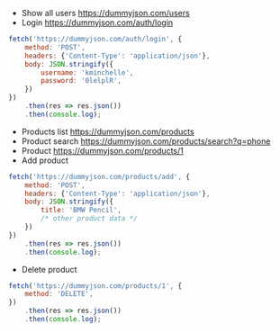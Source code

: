 - Show all users https://dummyjson.com/users
- Login https://dummyjson.com/auth/login

```js
fetch('https://dummyjson.com/auth/login', {
    method: 'POST',
    headers: {'Content-Type': 'application/json'},
    body: JSON.stringify({
        username: 'kminchelle',
        password: '0lelplR',
    })
})
    .then(res => res.json())
    .then(console.log);
```

- Products list https://dummyjson.com/products
- Product search https://dummyjson.com/products/search?q=phone
- Product https://dummyjson.com/products/1
- Add product

```js 
fetch('https://dummyjson.com/products/add', {
    method: 'POST',
    headers: {'Content-Type': 'application/json'},
    body: JSON.stringify({
        title: 'BMW Pencil',
        /* other product data */
    })
})
    .then(res => res.json())
    .then(console.log); 
```

- Delete product

```js
fetch('https://dummyjson.com/products/1', {
    method: 'DELETE',
})
    .then(res => res.json())
    .then(console.log);
```